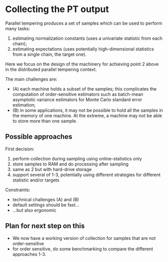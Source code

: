 # Collecting the PT output

Parallel tempering produces a set of samples which can be 
used to perform many tasks:

1. estimating normalization constants (uses a univariate statistic 
    from each chain);
2. estimating expectations (uses potentially high-dimensional 
    statistics from a single chain, the target one).

Here we focus on the design of the machinery for achieving point 2 above in the distributed parallel tempering context. 

The main challenges are:

- (A) each machine holds a subset of the samples; this complicates the 
    computation of order-sensitive estimators such as batch-mean 
    asymptotic variance estimators for Monte Carlo standard error 
    estimation;
- (B) in some applications, it may not be possible to hold all the 
    samples in the memory of one machine. At the extreme, a
    machine may not be able to store more than one sample. 
    

## Possible approaches

First decision:

1. perform collection during sampling using online-statistics only
2. store samples to RAM and do processing after sampling
3. same as 2 but with hard-drive storage
4. support several of 1-3, potentially using different strategies for different statistic and/or targets

Constraints:

- technical challenges (A) and (B)
- default settings should be fast...
- ...but also ergonomic


## Plan for next step on this

- We now have a working version of collection for samples 
    that are not order-sensitive
- for order sensitive, do some benchmarking to compare the 
    different approaches 1-3. 





